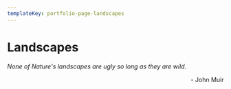 ```yaml
---
templateKey: portfolio-page-landscapes
---
```


# Landscapes

_None of Nature's landscapes are ugly so long as they are wild._ 
<div align="right">- John Muir</div>